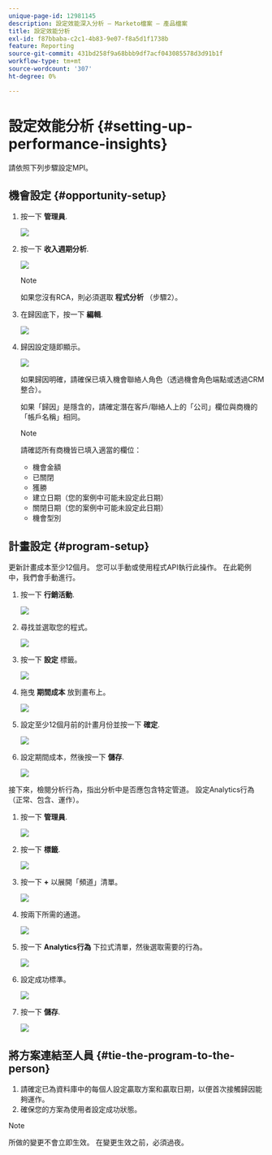 ```yaml
---
unique-page-id: 12981145
description: 設定效能深入分析 — Marketo檔案 — 產品檔案
title: 設定效能分析
exl-id: f87bbaba-c2c1-4b83-9e07-f8a5d1f1738b
feature: Reporting
source-git-commit: 431bd258f9a68bbb9df7acf043085578d3d91b1f
workflow-type: tm+mt
source-wordcount: '307'
ht-degree: 0%

---
```


# 設定效能分析 {#setting-up-performance-insights}

請依照下列步驟設定MPI。

## 機會設定 {#opportunity-setup}

1. 按一下 **管理員**.

   ![](assets/admin.png)

1. 按一下 **收入週期分析**.

   ![](assets/two-2.png)

   >[!NOTE]
   >
   >如果您沒有RCA，則必須選取 **程式分析** （步驟2）。

1. 在歸因底下，按一下 **編輯**.

   ![](assets/three-1.png)

1. 歸因設定隨即顯示。

   ![](assets/four-2.png)

   如果歸因明確，請確保已填入機會聯絡人角色（透過機會角色端點或透過CRM整合）。

   如果「歸因」是隱含的，請確定潛在客戶/聯絡人上的「公司」欄位與商機的「帳戶名稱」相同。

   >[!NOTE]
   >
   >請確認所有商機皆已填入適當的欄位：
   >
   >* 機會金額
   >* 已關閉
   >* 獲勝
   >* 建立日期（您的案例中可能未設定此日期）
   >* 關閉日期（您的案例中可能未設定此日期）
   >* 機會型別

## 計畫設定 {#program-setup}

更新計畫成本至少12個月。 您可以手動或使用程式API執行此操作。 在此範例中，我們會手動進行。

1. 按一下 **行銷活動**.

   ![](assets/ma.png)

1. 尋找並選取您的程式。

   ![](assets/select-program.png)

1. 按一下 **設定** 標籤。

   ![](assets/setup-tab.png)

1. 拖曳 **期間成本** 放到畫布上。

   ![](assets/period-cost.png)

1. 設定至少12個月前的計畫月份並按一下 **確定**.

   ![](assets/set-period.png)

1. 設定期間成本，然後按一下 **儲存**.

   ![](assets/set-cost.png)

接下來，檢閱分析行為，指出分析中是否應包含特定管道。 設定Analytics行為（正常、包含、運作）。

1. 按一下 **管理員**.

   ![](assets/admin.png)

1. 按一下 **標籤**.

   ![](assets/tags.png)

1. 按一下 **+** 以展開「頻道」清單。

   ![](assets/channel.png)

1. 按兩下所需的通道。

   ![](assets/channel-click.png)

1. 按一下 **Analytics行為** 下拉式清單，然後選取需要的行為。

   ![](assets/edit-channel.png)

1. 設定成功標準。

   ![](assets/success.png)

1. 按一下 **儲存**.

   ![](assets/save.png)

## 將方案連結至人員 {#tie-the-program-to-the-person}

1. 請確定已為資料庫中的每個人設定贏取方案和贏取日期，以便首次接觸歸因能夠運作。
1. 確保您的方案為使用者設定成功狀態。

>[!NOTE]
>
>所做的變更不會立即生效。 在變更生效之前，必須過夜。

